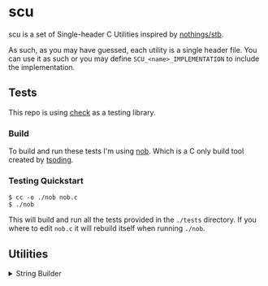 # scu

scu is a set of Single-header C Utilities inspired by
[nothings/stb](https://github.com/nothings/stb).

As such, as you may have guessed, each utility is a single header file. You can
use it as such or you may define `SCU_<name>_IMPLEMENTATION` to include the
implementation.

## Tests

This repo is using [check](https://libcheck.github.io/check/) as a testing
library. 

### Build

To build and run these tests I'm using
[nob](https://github.com/tsoding/musializer/blob/master/nob.c).
Which is a C only build tool created by [tsoding](https://github.com/tsoding/).

### Testing Quickstart

```console
$ cc -o ./nob nob.c
$ ./nob
```

This will build and run all the tests provided in the `./tests` directory.
If you where to edit `nob.c` it will rebuild itself when running `./nob`.

## Utilities

<details>
<summary>String Builder</summary>

The string builder is in a sense a dynamic array of chars.
It manages its own memory in the `.buf` field, and can be consered to own the
memory.

It allows for the user to supply their own memory allocation functions.
Specifically `malloc`, `realloc` and `free` via the `SCU_SB_MALLOC`,
`SCU_SB_REALLOC` and `SCU_SB_FRE` macros respectively.

<table>
<tr>
<td>Implementation def</td>
<td>Struct</td>
</tr>
<tr>
<td>

`SCU_SB_IMPLEMENTATION`

</td>
<td>

```c
typedef struct {
  char *buf;
  size_t len;
  size_t capacity;
} Scu_String_Builder;
```

</td>
</tr>
</table>

### Functions

| Name            | Signature                                                                    | Description                                               |
|-----------------|------------------------------------------------------------------------------|-----------------------------------------------------------|
| `scu_sb_append` | `bool scu_sb_append(Scu_String_Builder *sb, const char *str, size_t length)` | Appends a `length` characters from `str` into the builder |

</details>
